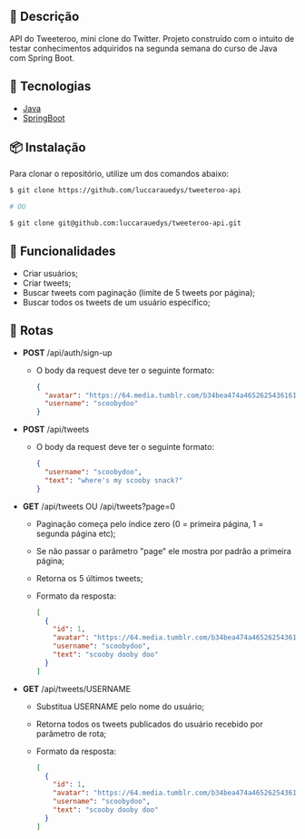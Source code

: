 ## 📝 Descrição

API do Tweeteroo, mini clone do Twitter. Projeto construído com o intuito de testar conhecimentos adquiridos na segunda semana do curso de Java com Spring Boot.

## 🚀 Tecnologias

- [Java](https://www.java.com)
- [SpringBoot](https://spring.io/projects/spring-boot)

## 📦 Instalação

Para clonar o repositório, utilize um dos comandos abaixo:

```bash
$ git clone https://github.com/luccarauedys/tweeteroo-api

# OU

$ git clone git@github.com:luccarauedys/tweeteroo-api.git
```

## 📌 Funcionalidades

- Criar usuários;
- Criar tweets;
- Buscar tweets com paginação (limite de 5 tweets por página);
- Buscar todos os tweets de um usuário específico;

## 🔀 Rotas

- **POST** /api/auth/sign-up

  - O body da request deve ter o seguinte formato:
    ```json
    {
      "avatar": "https://64.media.tumblr.com/b34bea474a465262543616113324ed1a/313038784a1dcba5-75/s640x960/4d2d099944ba5aa480a5abe48555d794c64078e1.png",
      "username": "scoobydoo"
    }
    ```

- **POST** /api/tweets

  - O body da request deve ter o seguinte formato:

    ```json
    {
      "username": "scoobydoo",
      "text": "where's my scooby snack?"
    }
    ```

- **GET** /api/tweets OU /api/tweets?page=0

  - Paginação começa pelo índice zero (0 = primeira página, 1 = segunda página etc);
  - Se não passar o parâmetro "page" ele mostra por padrão a primeira página;
  - Retorna os 5 últimos tweets;
  - Formato da resposta:

    ```json
    [
      {
        "id": 1,
        "avatar": "https://64.media.tumblr.com/b34bea474a465262543616113324ed1a/313038784a1dcba5-75/s640x960/4d2d099944ba5aa480a5abe48555d794c64078e1.png",
        "username": "scoobydoo",
        "text": "scooby dooby doo"
      }
    ]
    ```

- **GET** /api/tweets/USERNAME

  - Substitua USERNAME pelo nome do usuário;
  - Retorna todos os tweets publicados do usuário recebido por parâmetro de rota;
  - Formato da resposta:

    ```json
    [
      {
        "id": 1,
        "avatar": "https://64.media.tumblr.com/b34bea474a465262543616113324ed1a/313038784a1dcba5-75/s640x960/4d2d099944ba5aa480a5abe48555d794c64078e1.png",
        "username": "scoobydoo",
        "text": "scooby dooby doo"
      }
    ]
    ```
